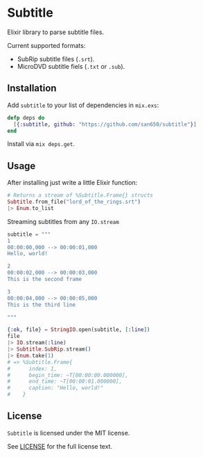 # Subtitle

Elixir library to parse subtitle files.

Current supported formats:

* SubRip subtitle files (`.srt`).
* MicroDVD subtitle fiels (`.txt` or `.sub`).

## Installation

Add `subtitle` to your list of dependencies in `mix.exs`:

```elixir
defp deps do
  [{:subtitle, github: "https://github.com/san650/subtitle"}]
end
```

Install via `mix deps.get`.

## Usage

After installing just write a little Elixir function:

```elixir
# Returns a stream of %Subtitle.Frame{} structs
Subtitle.from_file("lord_of_the_rings.srt")
|> Enum.to_list
```

Streaming subtitles from any `IO.stream`

```elixir
subtitle = """
1
00:00:00,000 --> 00:00:01,000
Hello, world!

2
00:00:02,000 --> 00:00:03,000
This is the second frame

3
00:00:04,000 --> 00:00:05,000
This is the third line

"""

{:ok, file} = StringIO.open(subtitle, [:line])
file
|> IO.stream(:line)
|> Subtitle.SubRip.stream()
|> Enum.take(1)
# => %Subtitle.Frame{
#      index: 1,
#      begin_time: ~T[00:00:00.000000],
#      end_time: ~T[00:00:01.000000],
#      caption: "Hello, world!"
#    }
```

## License

`Subtitle` is licensed under the MIT license.

See [LICENSE](./LICENSE) for the full license text.
